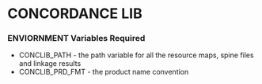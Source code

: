 # CONCORDANCE LIB

### ENVIORNMENT Variables Required

* CONCLIB_PATH - the path variable for all the resource maps, spine files and linkage results
* CONCLIB_PRD_FMT - the product name convention